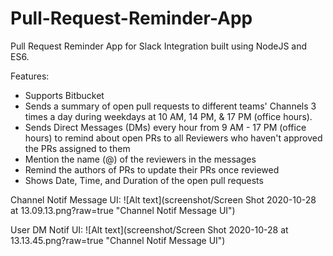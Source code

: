 # Pull-Request-Reminder-App
Pull Request Reminder App for Slack Integration built using NodeJS and ES6.

Features:

- Supports Bitbucket
- Sends a summary of open pull requests to different teams' Channels 3 times a day during weekdays at 10 AM, 14 PM, & 17 PM (office hours).
- Sends Direct Messages (DMs) every hour from 9 AM - 17 PM (office hours) to remind about open PRs to all Reviewers who haven't approved the PRs assigned to them
- Mention the name (@) of the reviewers in the messages
- Remind the authors of PRs to update their PRs once reviewed
- Shows Date, Time, and Duration of the open pull requests

Channel Notif Message UI:
![Alt text](screenshot/Screen Shot 2020-10-28 at 13.09.13.png?raw=true "Channel Notif Message UI")

User DM Notif UI:
![Alt text](screenshot/Screen Shot 2020-10-28 at 13.13.45.png?raw=true "Channel Notif Message UI")

